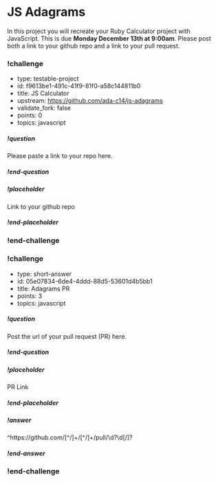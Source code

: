 # JS Adagrams

In this project you will recreate your Ruby Calculator project with JavaScript.  This is due **Monday December 13th at 9:00am**.  Please post both a link to your github repo and a link to your pull request.

<!-- >>>>>>>>>>>>>>>>>>>>>> BEGIN CHALLENGE >>>>>>>>>>>>>>>>>>>>>> -->
<!-- Replace everything in square brackets [] and remove brackets  -->

### !challenge

* type: testable-project
* id: f9613be1-491c-41f9-81f0-a58c144811b0
* title: JS Calculator
* upstream: https://github.com/ada-c14/js-adagrams
* validate_fork: false
* points: 0
* topics: javascript

##### !question

Please paste a link to your repo here.

##### !end-question

##### !placeholder

Link to your github repo

##### !end-placeholder

<!-- other optional sections -->
<!-- !hint - !end-hint (markdown, users can see after a failed attempt) -->
<!-- !rubric - !end-rubric (markdown, instructors can see while scoring a checkpoint) -->
<!-- !explanation - !end-explanation (markdown, students can see after answering correctly) -->

### !end-challenge

<!-- ======================= END CHALLENGE ======================= -->

<!-- >>>>>>>>>>>>>>>>>>>>>> BEGIN CHALLENGE >>>>>>>>>>>>>>>>>>>>>> -->
<!-- Replace everything in square brackets [] and remove brackets  -->

### !challenge

* type: short-answer
* id: 05e07834-6de4-4ddd-88d5-53601d4b5bb1
* title: Adagrams PR
* points: 3
* topics: javascript

##### !question

Post the url of your pull request (PR) here.

##### !end-question

##### !placeholder

PR Link

##### !end-placeholder

##### !answer

^https:\/\/github\.com\/[^\/]+\/[^\/]+\/pull\/\d?\d[\/]?

##### !end-answer

<!-- other optional sections -->
<!-- !hint - !end-hint (markdown, users can see after a failed attempt) -->
<!-- !rubric - !end-rubric (markdown, instructors can see while scoring a checkpoint) -->
<!-- !explanation - !end-explanation (markdown, students can see after answering correctly) -->

### !end-challenge

<!-- ======================= END CHALLENGE ======================= -->
